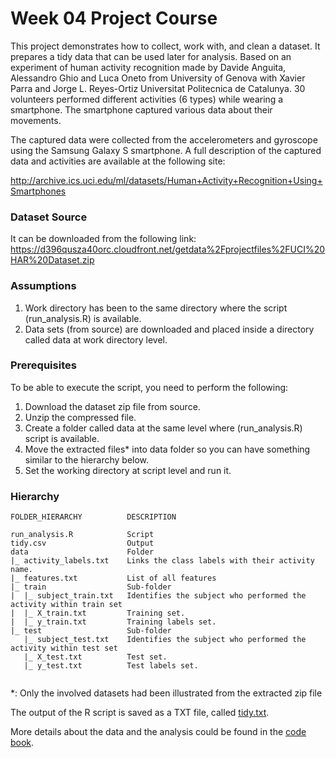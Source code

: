 Week 04 Project Course
===========

This project demonstrates how to collect, work with, and clean a dataset. It prepares a tidy data that can be used later for analysis. Based on an experiment of human activity recognition made by Davide Anguita, Alessandro Ghio and Luca Oneto from University of Genova with Xavier Parra and Jorge L. Reyes-Ortiz Universitat Politecnica de Catalunya. 30 volunteers performed different activities (6 types) while wearing a smartphone. The smartphone captured various data about their movements.

The captured data were collected from the accelerometers and gyroscope using the Samsung Galaxy S smartphone. A full description of the captured data and activities are available at the following site:

http://archive.ics.uci.edu/ml/datasets/Human+Activity+Recognition+Using+Smartphones

### Dataset Source

It can be downloaded from the following link:
https://d396qusza40orc.cloudfront.net/getdata%2Fprojectfiles%2FUCI%20HAR%20Dataset.zip 

### Assumptions

1. Work directory has been to the same directory where the script (run_analysis.R) is available.
2. Data sets (from source) are downloaded and placed inside a directory called data at work directory level.

### Prerequisites

To be able to execute the script, you need to perform the following:

1. Download the dataset zip file from source.
2. Unzip the compressed file.
3. Create a folder called data at the same level where (run_analysis.R) script is available.
4. Move the extracted files* into data folder so you can have something similar to the hierarchy below.
5. Set the working directory at script level and run it.

### Hierarchy

```
FOLDER_HIERARCHY          DESCRIPTION

run_analysis.R            Script
tidy.csv                  Output
data                      Folder
|_ activity_labels.txt    Links the class labels with their activity name.
|_ features.txt           List of all features
|_ train                  Sub-folder
|  |_ subject_train.txt   Identifies the subject who performed the activity within train set
|  |_ X_train.txt         Training set.
|  |_ y_train.txt         Training labels set.
|_ test                   Sub-folder
   |_ subject_test.txt    Identifies the subject who performed the activity within test set
   |_ X_test.txt          Test set.
   |_ y_test.txt          Test labels set.   
   
```
*: Only the involved datasets had been illustrated from the extracted zip file

The output of the R script is saved as a TXT file, called [tidy.txt](tidy.txt).

More details about the data and the analysis could be found in the [code book](CODEBOOK.md).

